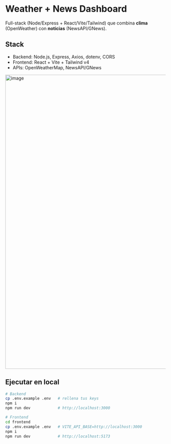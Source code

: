 # Weather + News Dashboard

Full-stack (Node/Express + React/Vite/Tailwind) que combina **clima** (OpenWeather) con **noticias** (NewsAPI/GNews).

## Stack
- Backend: Node.js, Express, Axios, dotenv, CORS
- Frontend: React + Vite + Tailwind v4
- APIs: OpenWeatherMap, NewsAPI/GNews
<img width="970" height="923" alt="image" src="https://github.com/user-attachments/assets/baa6af1e-aac5-42dc-93da-94049bde4067" />

## Ejecutar en local
```bash
# Backend
cp .env.example .env   # rellena tus keys
npm i
npm run dev            # http://localhost:3000

# Frontend
cd frontend
cp .env.example .env   # VITE_API_BASE=http://localhost:3000
npm i
npm run dev            # http://localhost:5173
